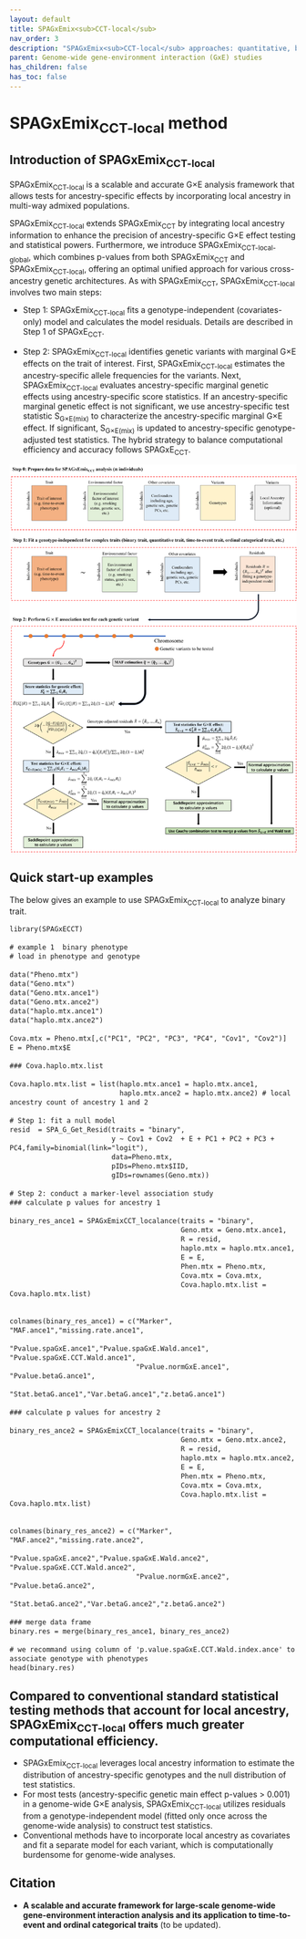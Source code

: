 ```yaml
---
layout: default
title: SPAGxEmix<sub>CCT-local</sub>
nav_order: 3
description: "SPAGxEmix<sub>CCT-local</sub> approaches: quantitative, binary, time-to-event, ordinal categorical, and longitidunal trait analysis."
parent: Genome-wide gene-environment interaction (GxE) studies
has_children: false
has_toc: false
---
```


<head>
    <script src="https://cdn.mathjax.org/mathjax/latest/MathJax.js?config=TeX-AMS-MML_HTMLorMML" type="text/javascript"></script>
    <script type="text/x-mathjax-config">
        MathJax.Hub.Config({
            tex2jax: {
            skipTags: ['script', 'noscript', 'style', 'textarea', 'pre'],
            inlineMath: [['$','$']]
            }
        });
    </script>
</head>

# SPAGxEmix<sub>CCT-local</sub> method 

## Introduction of SPAGxEmix<sub>CCT-local</sub>

SPAGxEmix<sub>CCT-local</sub> is a scalable and accurate G×E analysis framework that allows tests for ancestry-specific effects by incorporating local ancestry in multi-way admixed populations.

SPAGxEmix<sub>CCT-local</sub> extends SPAGxEmix<sub>CCT</sub> by integrating local ancestry information to enhance the precision of ancestry-specific G×E effect testing and statistical powers. Furthermore, we introduce SPAGxEmix<sub>CCT-local-global</sub>, which combines p-values from both SPAGxEmix<sub>CCT</sub> and SPAGxEmix<sub>CCT-local</sub>, offering an optimal unified approach for various cross-ancestry genetic architectures. As with SPAGxEmix<sub>CCT</sub>, SPAGxEmix<sub>CCT-local</sub> involves two main steps:

- Step 1: SPAGxEmix<sub>CCT-local</sub> fits a genotype-independent (covariates-only) model and calculates the model residuals. Details are described in Step 1 of SPAGxE<sub>CCT</sub>.
  
- Step 2: SPAGxEmix<sub>CCT-local</sub> identifies genetic variants with marginal G×E effects on the trait of interest. First, SPAGxEmix<sub>CCT-local</sub> estimates the ancestry-specific allele frequencies for the variants. Next, SPAGxEmix<sub>CCT-local</sub> evaluates ancestry-specific marginal genetic effects using ancestry-specific score statistics. If an ancestry-specific marginal genetic effect is not significant, we use ancestry-specific test statistic S<sub>G×E(mix)</sub> to characterize the ancestry-specific marginal G×E effect. If significant, S<sub>G×E(mix)</sub> is updated to ancestry-specific genotype-adjusted test statistics. The hybrid strategy to balance computational efficiency and accuracy follows SPAGxE<sub>CCT</sub>.

![plot](https://raw.githubusercontent.com/YuzhuoMa97/RetroSPAgwas.github.io/main/docs/assets/images/workflow_SPAGxEmixCCT_MYZ.png)

## Quick start-up examples

The below gives an example to use SPAGxEmix<sub>CCT-local</sub> to analyze binary trait. 

```
library(SPAGxECCT)

# example 1  binary phenotype
# load in phenotype and genotype

data("Pheno.mtx")
data("Geno.mtx")
data("Geno.mtx.ance1")
data("Geno.mtx.ance2")
data("haplo.mtx.ance1")
data("haplo.mtx.ance2")

Cova.mtx = Pheno.mtx[,c("PC1", "PC2", "PC3", "PC4", "Cov1", "Cov2")]
E = Pheno.mtx$E

### Cova.haplo.mtx.list

Cova.haplo.mtx.list = list(haplo.mtx.ance1 = haplo.mtx.ance1,
                           haplo.mtx.ance2 = haplo.mtx.ance2) # local ancestry count of ancestry 1 and 2

# Step 1: fit a null model
resid  = SPA_G_Get_Resid(traits = "binary",
                         y ~ Cov1 + Cov2  + E + PC1 + PC2 + PC3 + PC4,family=binomial(link="logit"),
                         data=Pheno.mtx,
                         pIDs=Pheno.mtx$IID,
                         gIDs=rownames(Geno.mtx))

# Step 2: conduct a marker-level association study
### calculate p values for ancestry 1

binary_res_ance1 = SPAGxEmixCCT_localance(traits = "binary",
                                          Geno.mtx = Geno.mtx.ance1,
                                          R = resid,
                                          haplo.mtx = haplo.mtx.ance1,
                                          E = E,
                                          Phen.mtx = Pheno.mtx,
                                          Cova.mtx = Cova.mtx,
                                          Cova.haplo.mtx.list = Cova.haplo.mtx.list)


colnames(binary_res_ance1) = c("Marker", "MAF.ance1","missing.rate.ance1",
                               "Pvalue.spaGxE.ance1","Pvalue.spaGxE.Wald.ance1", "Pvalue.spaGxE.CCT.Wald.ance1",
                               "Pvalue.normGxE.ance1", "Pvalue.betaG.ance1",
                               "Stat.betaG.ance1","Var.betaG.ance1","z.betaG.ance1")

### calculate p values for ancestry 2

binary_res_ance2 = SPAGxEmixCCT_localance(traits = "binary",
                                          Geno.mtx = Geno.mtx.ance2,
                                          R = resid,
                                          haplo.mtx = haplo.mtx.ance2,
                                          E = E,
                                          Phen.mtx = Pheno.mtx,
                                          Cova.mtx = Cova.mtx,
                                          Cova.haplo.mtx.list = Cova.haplo.mtx.list)


colnames(binary_res_ance2) = c("Marker", "MAF.ance2","missing.rate.ance2",
                               "Pvalue.spaGxE.ance2","Pvalue.spaGxE.Wald.ance2", "Pvalue.spaGxE.CCT.Wald.ance2",
                               "Pvalue.normGxE.ance2", "Pvalue.betaG.ance2",
                               "Stat.betaG.ance2","Var.betaG.ance2","z.betaG.ance2")

### merge data frame
binary.res = merge(binary_res_ance1, binary_res_ance2)

# we recommand using column of 'p.value.spaGxE.CCT.Wald.index.ance' to associate genotype with phenotypes
head(binary.res)
```




## Compared to conventional standard statistical testing methods that account for local ancestry, SPAGxEmix<sub>CCT-local</sub> offers much greater computational efficiency.
- SPAGxEmix<sub>CCT-local</sub> leverages local ancestry information to estimate the distribution of ancestry-specific genotypes and the null distribution of test statistics.
- For most tests (ancestry-specific genetic main effect p-values > 0.001) in a genome-wide G×E analysis, SPAGxEmix<sub>CCT-local</sub> utilizes residuals from a genotype-independent model (fitted only once across the genome-wide analysis) to construct test statistics.
- Conventional methods have to incorporate local ancestry as covariates and fit a separate model for each variant, which is computationally burdensome for genome-wide analyses.

## Citation

- **A scalable and accurate framework for large-scale genome-wide gene-environment interaction analysis and its application to time-to-event and ordinal categorical traits** (to be updated).

